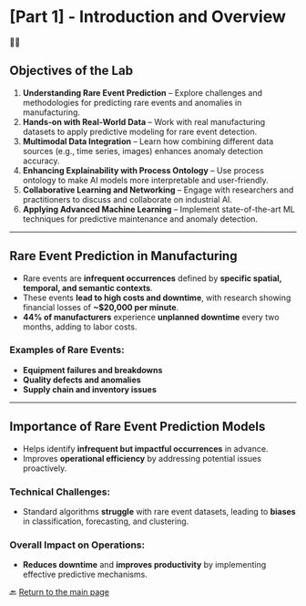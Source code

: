# [Part 1] - Introduction and Overview

📂✨
## **Objectives of the Lab**

1. **Understanding Rare Event Prediction** – Explore challenges and methodologies for predicting rare events and anomalies in manufacturing.  
2. **Hands-on with Real-World Data** – Work with real manufacturing datasets to apply predictive modeling for rare event detection.  
3. **Multimodal Data Integration** – Learn how combining different data sources (e.g., time series, images) enhances anomaly detection accuracy.  
4. **Enhancing Explainability with Process Ontology** – Use process ontology to make AI models more interpretable and user-friendly.  
5. **Collaborative Learning and Networking** – Engage with researchers and practitioners to discuss and collaborate on industrial AI.  
6. **Applying Advanced Machine Learning** – Implement state-of-the-art ML techniques for predictive maintenance and anomaly detection.  

---

## **Rare Event Prediction in Manufacturing**

- Rare events are **infrequent occurrences** defined by **specific spatial, temporal, and semantic contexts**.  
- These events **lead to high costs and downtime**, with research showing financial losses of **~$20,000 per minute**.  
- **44% of manufacturers** experience **unplanned downtime** every two months, adding to labor costs.  

### **Examples of Rare Events:**
- **Equipment failures and breakdowns**  
- **Quality defects and anomalies**  
- **Supply chain and inventory issues**  

---

## **Importance of Rare Event Prediction Models**

- Helps identify **infrequent but impactful occurrences** in advance.  
- Improves **operational efficiency** by addressing potential issues proactively.  

### **Technical Challenges:**
- Standard algorithms **struggle** with rare event datasets, leading to **biases** in classification, forecasting, and clustering.  

### **Overall Impact on Operations:**
- **Reduces downtime** and **improves productivity** by implementing effective predictive mechanisms.  
 

🔙 [Return to the main page](../)
